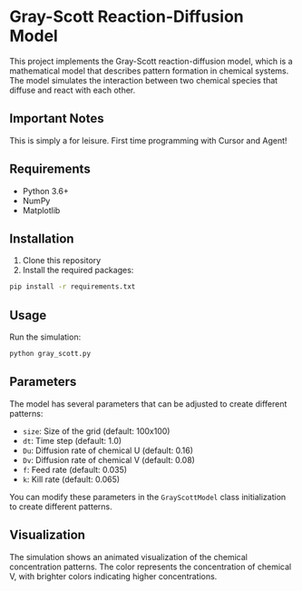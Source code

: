 # Gray-Scott Reaction-Diffusion Model

This project implements the Gray-Scott reaction-diffusion model, which is a mathematical model that describes pattern formation in chemical systems. The model simulates the interaction between two chemical species that diffuse and react with each other.

## Important Notes

This is simply a for leisure. First time programming with Cursor and Agent!

## Requirements

- Python 3.6+
- NumPy
- Matplotlib

## Installation

1. Clone this repository
2. Install the required packages:
```bash
pip install -r requirements.txt
```

## Usage

Run the simulation:
```bash
python gray_scott.py
```

## Parameters

The model has several parameters that can be adjusted to create different patterns:

- `size`: Size of the grid (default: 100x100)
- `dt`: Time step (default: 1.0)
- `Du`: Diffusion rate of chemical U (default: 0.16)
- `Dv`: Diffusion rate of chemical V (default: 0.08)
- `f`: Feed rate (default: 0.035)
- `k`: Kill rate (default: 0.065)

You can modify these parameters in the `GrayScottModel` class initialization to create different patterns.

## Visualization

The simulation shows an animated visualization of the chemical concentration patterns. The color represents the concentration of chemical V, with brighter colors indicating higher concentrations.
